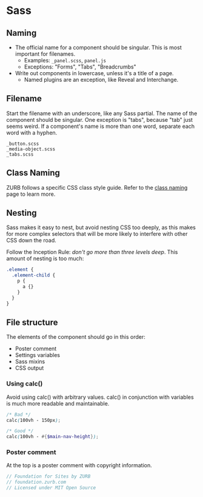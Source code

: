 # Sass

## Naming

- The official name for a component should be singular. This is most important for filenames.
  - Examples: `_panel.scss`, `panel.js`
  - Exceptions: "Forms", "Tabs", "Breadcrumbs"
- Write out components in lowercase, unless it's a title of a page.
  - Named plugins are an exception, like Reveal and Interchange.

## Filename

Start the filename with an underscore, like any Sass partial. The name of the component should be singular. One exception is "tabs", because "tab" just seems weird. If a component's name is more than one word, separate each word with a hyphen.

```
_button.scss
_media-object.scss
_tabs.scss
```

## Class Naming

ZURB follows a specific CSS class style guide. Refer to the [class naming](class-naming.md) page to learn more.

## Nesting

Sass makes it easy to nest, but avoid nesting CSS too deeply, as this makes for more complex selectors that will be more likely to interfere with other CSS down the road.

Follow the Inception Rule: *don't go more than three levels deep*. This amount of nesting is too much:

```scss
.element {
  .element-child {
    p {
      a {}
    }
  }
}
```

## File structure

The elements of the component should go in this order:

- Poster comment
- Settings variables
- Sass mixins
- CSS output

### Using calc()

Avoid using calc() with arbitrary values. calc() in conjunction with variables is much more readable and maintainable.

```scss
/* Bad */
calc(100vh - 150px);

/* Good */
calc(100vh - #{$main-nav-height});
```

### Poster comment

At the top is a poster comment with copyright information.

```scss
// Foundation for Sites by ZURB
// foundation.zurb.com
// Licensed under MIT Open Source
```
